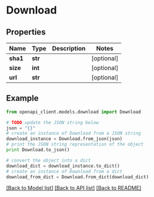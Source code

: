 # Download


## Properties
Name | Type | Description | Notes
------------ | ------------- | ------------- | -------------
**sha1** | **str** |  | [optional] 
**size** | **int** |  | [optional] 
**url** | **str** |  | [optional] 

## Example

```python
from openapi_client.models.download import Download

# TODO update the JSON string below
json = "{}"
# create an instance of Download from a JSON string
download_instance = Download.from_json(json)
# print the JSON string representation of the object
print Download.to_json()

# convert the object into a dict
download_dict = download_instance.to_dict()
# create an instance of Download from a dict
download_from_dict = Download.from_dict(download_dict)
```
[[Back to Model list]](../README.md#documentation-for-models) [[Back to API list]](../README.md#documentation-for-api-endpoints) [[Back to README]](../README.md)


